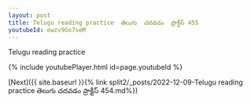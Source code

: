 ```yaml
---
layout: post
title: Telugu reading practice  తెలుగు  చదవడం  ప్రాక్టీస్ 455
youtubeId: ewzv9Go7seM
---
```

 
 
Telugu reading practice
 
 
 
 
 


{% include youtubePlayer.html id=page.youtubeId %}
 
[Next]({{ site.baseurl }}{% link  split2/_posts/2022-12-09-Telugu reading practice  తెలుగు  చదవడం  ప్రాక్టీస్ 454.md%})
 
